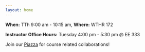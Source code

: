```yaml
---
layout: home
---
```

<b>When:</b> TTh 9:00 am - 10:15 am, <b>Where:</b> WTHR 172

<b>Instructor Office Hours:</b>  Tuesday 4:00 pm - 5:30 pm @ EE 333

Join our [Piazza](https://piazza.com/purdue/spring2022/ece469) for course related collaborations!